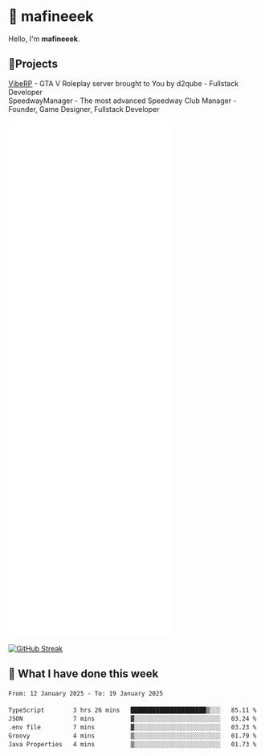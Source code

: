 # 👋 mafineeek
Hello, I'm **mafineeek**.

## 📝Projects

[VibeRP](https://v-rp.pl) - GTA V Roleplay server brought to You by d2qube - Fullstack Developer<br/>
SpeedwayManager - The most advanced Speedway Club Manager - Founder, Game Designer, Fullstack Developer


![](./github-metrics.svg)

[![GitHub Streak](https://streak-stats.demolab.com/?user=mafineeek)](https://git.io/streak-stats)

## 📰 What I have done this week
<!--START_SECTION:waka-->

```txt
From: 12 January 2025 - To: 19 January 2025

TypeScript        3 hrs 26 mins   █████████████████████▒░░░   85.11 %
JSON              7 mins          ▓░░░░░░░░░░░░░░░░░░░░░░░░   03.24 %
.env file         7 mins          ▓░░░░░░░░░░░░░░░░░░░░░░░░   03.23 %
Groovy            4 mins          ▒░░░░░░░░░░░░░░░░░░░░░░░░   01.79 %
Java Properties   4 mins          ▒░░░░░░░░░░░░░░░░░░░░░░░░   01.73 %
```

<!--END_SECTION:waka-->
